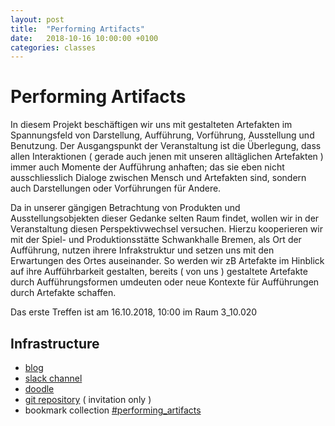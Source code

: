 ```yaml
---
layout: post
title:  "Performing Artifacts"
date:   2018-10-16 10:00:00 +0100
categories: classes
---
```


# Performing Artifacts



In diesem Projekt beschäftigen wir uns mit gestalteten Artefakten im Spannungsfeld von Darstellung, Aufführung, Vorführung, Ausstellung und Benutzung. Der Ausgangspunkt der Veranstaltung ist die Überlegung, dass allen Interaktionen ( gerade auch jenen mit unseren alltäglichen Artefakten ) immer auch Momente der Aufführung anhaften; das sie eben nicht ausschliesslich Dialoge zwischen Mensch und Artefakten sind, sondern auch Darstellungen oder Vorführungen für Andere.

Da in unserer gängigen Betrachtung von Produkten und Ausstellungsobjekten dieser Gedanke selten Raum findet, wollen wir in der Veranstaltung diesen Perspektivwechsel versuchen. Hierzu kooperieren wir mit der Spiel- und Produktionsstätte Schwankhalle Bremen, als Ort der Aufführung, nutzen ihrere Infrakstruktur und setzen uns mit den Erwartungen des Ortes auseinander. So werden wir zB Artefakte im Hinblick auf ihre Aufführbarkeit gestalten, bereits ( von uns ) gestaltete Artefakte durch Aufführungsformen umdeuten oder neue Kontexte für Aufführungen durch Artefakte schaffen.

Das erste Treffen ist am 16.10.2018, 10:00 im Raum 3_10.020

## Infrastructure

- [blog](http://blogs.digitalmedia-bremen.de/performing-artifacts/)
- [slack channel](https://digitalmedia-bremen.slack.com/messages/CD203BPPY/)
- [doodle](http://dm-hb.de/pa)
- [git repository](https://github.com/interaktion-und-raum/performing-artifacts) ( invitation only )
- bookmark collection [#performing_artifacts](http://interaktion-und-raum.herrpaul.de/Bookmarks/tags.php/performing_artifacts)



